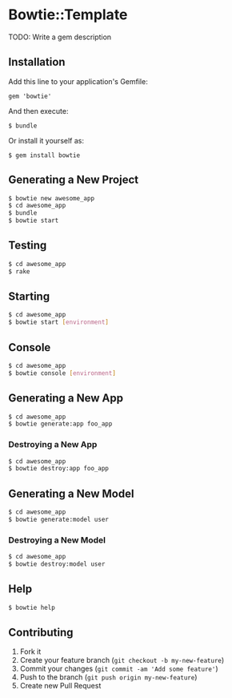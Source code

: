 # Bowtie::Template

TODO: Write a gem description

## Installation

Add this line to your application's Gemfile:

    gem 'bowtie'

And then execute:

    $ bundle

Or install it yourself as:

    $ gem install bowtie

## Generating a New Project

```bash
$ bowtie new awesome_app
$ cd awesome_app
$ bundle
$ bowtie start
```

## Testing

```bash
$ cd awesome_app
$ rake
```

## Starting

```bash
$ cd awesome_app
$ bowtie start [environment]
```

## Console

```bash
$ cd awesome_app
$ bowtie console [environment]
```

## Generating a New App

```bash
$ cd awesome_app
$ bowtie generate:app foo_app
```

### Destroying a New App

```bash
$ cd awesome_app
$ bowtie destroy:app foo_app
```

## Generating a New Model

```bash
$ cd awesome_app
$ bowtie generate:model user
```

### Destroying a New Model

```bash
$ cd awesome_app
$ bowtie destroy:model user
```

## Help

```bash
$ bowtie help
```

## Contributing

1. Fork it
2. Create your feature branch (`git checkout -b my-new-feature`)
3. Commit your changes (`git commit -am 'Add some feature'`)
4. Push to the branch (`git push origin my-new-feature`)
5. Create new Pull Request

